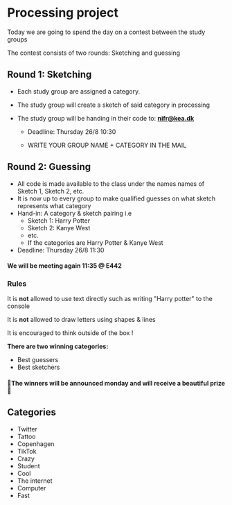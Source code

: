 # Processing project

Today we are going to spend the day on a contest between the study groups

The contest consists of two rounds: Sketching and guessing



## Round 1: Sketching

- Each study group are assigned a category.

- The study group will create a sketch of said category in processing

- The study group will be handing in their code to: **nifr@kea.dk**

  - Deadline: Thursday 26/8 10:30

  - WRITE YOUR GROUP NAME + CATEGORY IN THE MAIL

    

## Round 2: Guessing

- All code is made available to the class under the names names of Sketch 1, Sketch 2, etc.
- It is now up to every group to make qualified guesses on what sketch represents what category
- Hand-in: A category & sketch pairing i.e 
  - Sketch 1: Harry Potter
  - Sketch 2: Kanye West
  - etc.
  - If the categories are Harry Potter & Kanye West
- Deadline: Thursday 26/8 11:30

#### We will be meeting again 11:35 @ E442

### Rules

It is **not** allowed to use text directly such as writing "Harry potter" to the console

It is **not** allowed to draw letters using shapes & lines 

It is encouraged to think outside of the box ! 

**There are two winning categories:**

- Best guessers
- Best sketchers

#### 📣**The winners will be announced monday** and will receive a beautiful prize 🥇



## Categories

- Twitter
- Tattoo
- Copenhagen
- TikTok
- Crazy
- Student
- Cool
- The internet
- Computer
- Fast

